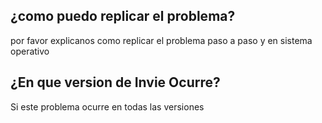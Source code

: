 ## ¿como puedo replicar el problema?
por favor explicanos como replicar el problema paso a paso y en sistema operativo
## ¿En que version de Invie Ocurre?
Si este problema ocurre en todas las versiones
